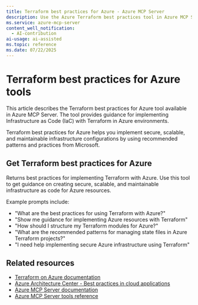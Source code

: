 ```yaml
---
title: Terraform best practices for Azure - Azure MCP Server
description: Use the Azure Terraform best practices tool in Azure MCP Server to get guidance on implementing Terraform for Azure resources.
ms.service: azure-mcp-server
content_well_notification: 
  - AI-contribution
ai-usage: ai-assisted
ms.topic: reference
ms.date: 07/22/2025
---
```


# Terraform best practices for Azure tools

This article describes the Terraform best practices for Azure tool available in Azure MCP Server. The tool provides guidance for implementing Infrastructure as Code (IaC) with Terraform in Azure environments.

Terraform best practices for Azure helps you implement secure, scalable, and maintainable infrastructure configurations by using recommended patterns and practices from Microsoft.

## Get Terraform best practices for Azure

<!-- azmcp azureterraformbestpractices get -->

Returns best practices for implementing Terraform with Azure. Use this tool to get guidance on creating secure, scalable, and maintainable infrastructure as code for Azure resources.

Example prompts include:

- "What are the best practices for using Terraform with Azure?"
- "Show me guidance for implementing Azure resources with Terraform"
- "How should I structure my Terraform modules for Azure?"
- "What are the recommended patterns for managing state files in Azure Terraform projects?"
- "I need help implementing secure Azure infrastructure using Terraform"


## Related resources

- [Terraform on Azure documentation](/azure/developer/terraform/)
- [Azure Architecture Center - Best practices in cloud applications](/azure/architecture/best-practices/)
- [Azure MCP Server documentation](/azure/mcp-server/)
- [Azure MCP Server tools reference](/azure/mcp-server/tools/)
